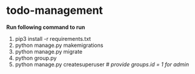 # todo-management

**Run following command to run**

1. pip3 install -r requirements.txt
1. python manage.py makemigrations
1. python manage.py migrate
1. python group.py
1. python manage.py createsuperuser  # *provide groups.id = 1 for admin*
